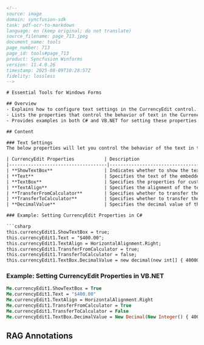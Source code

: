 ```html
<!-- 
source: image
domain: syncfusion-sdk
task: pdf-ocr-to-markdown
language: en (keep original; do not translate)
source_filename: page_713.jpeg
document_name: tools
page_number: 713
page_id: tools#page_713
product: Syncfusion Winforms
version: 11.4.0.26
timestamp: 2025-08-09T10:28:57Z
fidelity: lossless
-->

# Essential Tools for Windows Forms

## Overview
- Explains how to configure text settings in the CurrencyEdit control.
- Lists the properties that control the behavior of text in the CurrencyEdit control.
- Provides examples in both C# and VB.NET for setting these properties.

## Content

### Text Settings
The below properties will let you control the behavior of the text in the CurrencyEdit control.

| CurrencyEdit Properties           | Description                                                                                     |
|------------------------------------|-------------------------------------------------------------------------------------------------|
| **ShowTextBox**                   | Indicates whether to show the textbox or not.                                                 |
| **Text**                          | Specifies the text of the embedded control.                                                    |
| **TextBox**                       | Specifies the properties for customizing the embedded textbox.                                |
| **TextAlign**                     | Specifies the alignment of the text in the control.                                           |
| **TransferFromCalculator**        | Specifies whether to transfer the calculated value to the edit control.                        |
| **TransferToCalculator**          | Specifies whether to transfer the calculated value from the edit control.                      |
| **DecimalValue**                  | Specifies the decimal value of the currency control.                                          |

### Example: Setting CurrencyEdit Properties in C#

```csharp
this.currencyEdit1.ShowTextBox = true;
this.currencyEdit1.Text = "$400.00";
this.currencyEdit1.TextAlign = HorizontalAlignment.Right;
this.currencyEdit1.TransferFromCalculator = true;
this.currencyEdit1.TransferToCalculator = false;
this.currencyEdit1.TextBox.DecimalValue = new decimal(new int[] { 40000, 0, 0, 131072 });
```

### Example: Setting CurrencyEdit Properties in VB.NET

```vb
Me.currencyEdit1.ShowTextBox = True
Me.currencyEdit1.Text = "$400.00"
Me.currencyEdit1.TextAlign = HorizontalAlignment.Right
Me.currencyEdit1.TransferFromCalculator = True
Me.currencyEdit1.TransferToCalculator = False
Me.currencyEdit1.TextBox.DecimalValue = New Decimal(New Integer() { 40000, 0, 0, 131072 })
```

## RAG Annotations
<!-- tags: [CurrencyEdit, TextSettings, TextAlignment, DecimalValue, WindowsForms, SyncfusionSDK, C#, VB.NET] keywords: [currencyedit, text alignment, decimal value, windows forms, essential tools] -->
``` 
